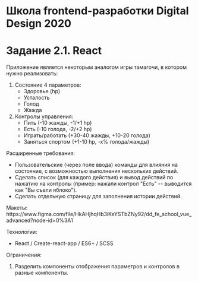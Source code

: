 # Школа frontend-разработки Digital Design 2020

<h1>Задание 2.1. React</h1>
<p>Приложение является некоторым аналогом игры тамагочи, в котором нужно реализовать:
    <ol>
        <li>Состояние 4 параметров:
            <ul>
                <li>Здоровье (hp)</li>
                <li>Усталость</li>
                <li>Голод</li>
                <li>Жажда</li>
            </ul>
        </li>
        <li>Контролы управления:
            <ul>
                <li>Пить (-10 жажды, -1/+1 hp)</li>
                <li>Есть (-10 голода, -2/+2 hp)</li>
                <li>Играть/работать (+30-40 жажды, +10-20 голода)</li>
                <li>Заняться спортом (+1-10 hp, -x% голода/жажды)</li>
            </ul>
        </li>
    </ol>
</p>
<p>Расширенные требования:
    <ul>
        <li>Пользовательские (через поле ввода) команды для влияния на состояние, с возможностью выполнения нескольких действий.</li>
        <li>Сделать список (для каждого действия) и вывод действий по нажатию на контролы (пример: нажали контрол "Есть" -- выводится как "Вы съели яблоко").</li>
        <li>Сделать отдельную страницу для заполнения истории действий.</li>
    </ul>
</p>
<p>Макеты: https://www.figma.com/file/HkAHjhqHb3iKeYSTbZNy92/dd_fe_school_vue_advanced?node-id=0%3A1</p>
<p>Технологии:
    <ul>
        <li>React / Create-react-app / ES6+ / SCSS</li>
    </ul>
</p>
<p>Ограничения:
    <ol>
        <li>Разделить компоненты отображения параметров и контролов в разные компоненты.</li>
    </ol>
</p>
